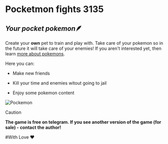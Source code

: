 # Pocketmon fights 3135
## _Your pocket pokemon_:feather:

Create your **own** pet to train and play with. Take care of your pokemon so in the future it will take care of your enemies!
If you aren't interested yet, then learn [more about pokemons](https://www.pokemon.com/ru/).

Here you can:
- Make new friends
* Kill your time and enemies witout going to jail
- Enjoy some pokemon content

![Pockemon](https://jewelsathome.files.wordpress.com/2015/09/pocket-full-of-monsters_large.jpg)

> [!CAUTION]
> **The game is free on telegram. If you see another version of the game (for sale) - contact the author!**
>
#With Love :hearts:
